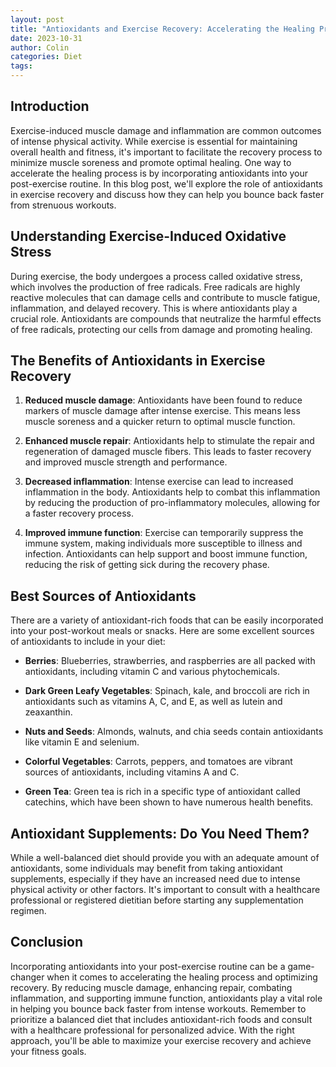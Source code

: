 ```yaml
---
layout: post
title: "Antioxidants and Exercise Recovery: Accelerating the Healing Process"
date: 2023-10-31
author: Colin
categories: Diet
tags: 
---
```


## Introduction
Exercise-induced muscle damage and inflammation are common outcomes of intense physical activity. While exercise is essential for maintaining overall health and fitness, it's important to facilitate the recovery process to minimize muscle soreness and promote optimal healing. One way to accelerate the healing process is by incorporating antioxidants into your post-exercise routine. In this blog post, we'll explore the role of antioxidants in exercise recovery and discuss how they can help you bounce back faster from strenuous workouts.

## Understanding Exercise-Induced Oxidative Stress
During exercise, the body undergoes a process called oxidative stress, which involves the production of free radicals. Free radicals are highly reactive molecules that can damage cells and contribute to muscle fatigue, inflammation, and delayed recovery. This is where antioxidants play a crucial role. Antioxidants are compounds that neutralize the harmful effects of free radicals, protecting our cells from damage and promoting healing.

## The Benefits of Antioxidants in Exercise Recovery
1. **Reduced muscle damage**: Antioxidants have been found to reduce markers of muscle damage after intense exercise. This means less muscle soreness and a quicker return to optimal muscle function.

2. **Enhanced muscle repair**: Antioxidants help to stimulate the repair and regeneration of damaged muscle fibers. This leads to faster recovery and improved muscle strength and performance.

3. **Decreased inflammation**: Intense exercise can lead to increased inflammation in the body. Antioxidants help to combat this inflammation by reducing the production of pro-inflammatory molecules, allowing for a faster recovery process.

4. **Improved immune function**: Exercise can temporarily suppress the immune system, making individuals more susceptible to illness and infection. Antioxidants can help support and boost immune function, reducing the risk of getting sick during the recovery phase.

## Best Sources of Antioxidants
There are a variety of antioxidant-rich foods that can be easily incorporated into your post-workout meals or snacks. Here are some excellent sources of antioxidants to include in your diet:

- **Berries**: Blueberries, strawberries, and raspberries are all packed with antioxidants, including vitamin C and various phytochemicals.

- **Dark Green Leafy Vegetables**: Spinach, kale, and broccoli are rich in antioxidants such as vitamins A, C, and E, as well as lutein and zeaxanthin.

- **Nuts and Seeds**: Almonds, walnuts, and chia seeds contain antioxidants like vitamin E and selenium.

- **Colorful Vegetables**: Carrots, peppers, and tomatoes are vibrant sources of antioxidants, including vitamins A and C.

- **Green Tea**: Green tea is rich in a specific type of antioxidant called catechins, which have been shown to have numerous health benefits.

## Antioxidant Supplements: Do You Need Them?
While a well-balanced diet should provide you with an adequate amount of antioxidants, some individuals may benefit from taking antioxidant supplements, especially if they have an increased need due to intense physical activity or other factors. It's important to consult with a healthcare professional or registered dietitian before starting any supplementation regimen.

## Conclusion
Incorporating antioxidants into your post-exercise routine can be a game-changer when it comes to accelerating the healing process and optimizing recovery. By reducing muscle damage, enhancing repair, combating inflammation, and supporting immune function, antioxidants play a vital role in helping you bounce back faster from intense workouts. Remember to prioritize a balanced diet that includes antioxidant-rich foods and consult with a healthcare professional for personalized advice. With the right approach, you'll be able to maximize your exercise recovery and achieve your fitness goals.